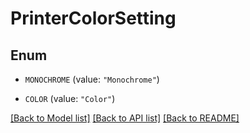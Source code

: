 # PrinterColorSetting

## Enum


* `MONOCHROME` (value: `"Monochrome"`)

* `COLOR` (value: `"Color"`)


[[Back to Model list]](../README.md#documentation-for-models) [[Back to API list]](../README.md#documentation-for-api-endpoints) [[Back to README]](../README.md)


